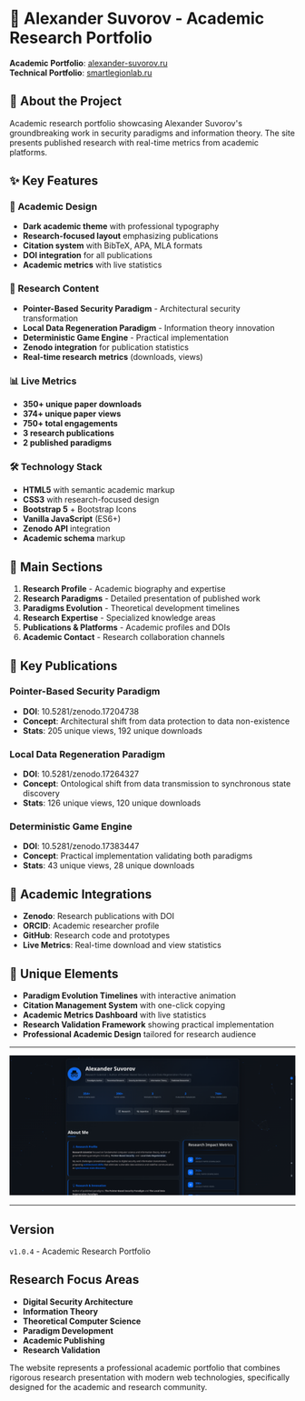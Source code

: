 # 🔬 Alexander Suvorov - Academic Research Portfolio

**Academic Portfolio**: [alexander-suvorov.ru](https://alexander-suvorov.ru)  
**Technical Portfolio**: [smartlegionlab.ru](https://smartlegionlab.ru)

## 🎯 About the Project

Academic research portfolio showcasing Alexander Suvorov's groundbreaking work in security paradigms and information theory. The site presents published research with real-time metrics from academic platforms.

## ✨ Key Features

### 🎨 Academic Design
- **Dark academic theme** with professional typography
- **Research-focused layout** emphasizing publications
- **Citation system** with BibTeX, APA, MLA formats
- **DOI integration** for all publications
- **Academic metrics** with live statistics

### 🔬 Research Content
- **Pointer-Based Security Paradigm** - Architectural security transformation
- **Local Data Regeneration Paradigm** - Information theory innovation
- **Deterministic Game Engine** - Practical implementation
- **Zenodo integration** for publication statistics
- **Real-time research metrics** (downloads, views)

### 📊 Live Metrics
- **350+ unique paper downloads**
- **374+ unique paper views**
- **750+ total engagements**
- **3 research publications**
- **2 published paradigms**

### 🛠 Technology Stack
- **HTML5** with semantic academic markup
- **CSS3** with research-focused design
- **Bootstrap 5** + Bootstrap Icons
- **Vanilla JavaScript** (ES6+)
- **Zenodo API** integration
- **Academic schema** markup

## 🎯 Main Sections

1. **Research Profile** - Academic biography and expertise
2. **Research Paradigms** - Detailed presentation of published work
3. **Paradigms Evolution** - Theoretical development timelines
4. **Research Expertise** - Specialized knowledge areas
5. **Publications & Platforms** - Academic profiles and DOIs
6. **Academic Contact** - Research collaboration channels

## 🔬 Key Publications

### Pointer-Based Security Paradigm
- **DOI**: 10.5281/zenodo.17204738
- **Concept**: Architectural shift from data protection to data non-existence
- **Stats**: 205 unique views, 192 unique downloads

### Local Data Regeneration Paradigm
- **DOI**: 10.5281/zenodo.17264327
- **Concept**: Ontological shift from data transmission to synchronous state discovery
- **Stats**: 126 unique views, 120 unique downloads

### Deterministic Game Engine
- **DOI**: 10.5281/zenodo.17383447
- **Concept**: Practical implementation validating both paradigms
- **Stats**: 43 unique views, 28 unique downloads

## 🚀 Academic Integrations

- **Zenodo**: Research publications with DOI
- **ORCID**: Academic researcher profile
- **GitHub**: Research code and prototypes
- **Live Metrics**: Real-time download and view statistics

## 🎨 Unique Elements

- **Paradigm Evolution Timelines** with interactive animation
- **Citation Management System** with one-click copying
- **Academic Metrics Dashboard** with live statistics
- **Research Validation Framework** showing practical implementation
- **Professional Academic Design** tailored for research audience

---

![Academic Portfolio](https://github.com/smartlegionlab/alexander-suvorov/blob/master/images/academic_portfolio.png)

---

## Version

`v1.0.4` - Academic Research Portfolio

## Research Focus Areas

- **Digital Security Architecture**
- **Information Theory**
- **Theoretical Computer Science**
- **Paradigm Development**
- **Academic Publishing**
- **Research Validation**

The website represents a professional academic portfolio that combines rigorous research presentation with modern web technologies, specifically designed for the academic and research community.
